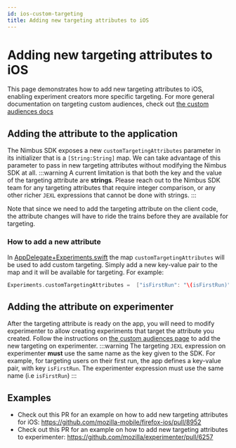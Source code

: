 ```yaml
---
id: ios-custom-targeting
title: Adding new targeting attributes to iOS
---
```

# Adding new targeting attributes to iOS
This page demonstrates how to add new targeting attributes to iOS, enabling experiment creators more specific targeting.
For more general documentation on targeting custom audiences, check out [the custom audiences docs](custom-audiences)

## Adding the attribute to the application
The Nimbus SDK exposes a new `customTargetingAttributes` parameter in its initializer that is a `[String:String]` map. We can take advantage of this parameter to pass in new targeting attributes without modifying the Nimbus SDK at all.
:::warning
A current limitation is that both the key and the value of the targeting attribute are **strings**. Please reach out to the Nimbus SDK team for any targeting attributes that require integer comparison, or any other richer `JEXL` expressions that cannot be done with strings.
:::

Note that since we need to add the targeting attribute on the client code, the attribute changes will have to ride the trains before they are available for targeting.


### How to add a new attribute
In [AppDelegate+Experiments.swift](https://github.com/tarikeshaq/firefox-ios/blob/add-first-run-targeting/Client/Application/AppDelegate%2BExperiments.swift#L17) the map `customTargetingAttributes` will be used to add custom targeting. Simply add a new key-value pair to the map and it will be available for targeting. For example:
```swift
Experiments.customTargetingAttributes =  ["isFirstRun": "\(isFirstRun)", "newTargetingAttributeName": "targetingAttributeValue"]
```

## Adding the attribute on experimenter
After the targeting attribute is ready on the app, you will need to modify experimenter to allow creating experiments that target the attribute you created. Follow the instructions on [the custom audiences page](custom-audiences#how-to-add-a-new-custom-audience) to add the new targeting on experimenter.
:::warning
The targeting `JEXL` expression on experimenter **must** use the same name as the key given to the SDK. For example, for targeting users on their first run, the app defines a key-value pair, with key `isFirstRun`. The experimenter expression must use the same name (i.e `isFirstRun`)
:::

## Examples
- Check out this PR for an example on how to add new targeting attributes for iOS: https://github.com/mozilla-mobile/firefox-ios/pull/8952
- Check out this PR for an example on how to add new targeting attributes to experimenter: https://github.com/mozilla/experimenter/pull/6257
